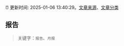 :alarm_clock: 更新时间: 2025-01-06 13:40:29。[文章来源](/README.md)、[文章分类](/TAGS.md)

## 报告


> 关键字：`报告`、`月报`



